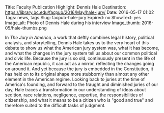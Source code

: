 Title: Faculty Publication Highlight: Dennis Hale 
Destination: https://library.bc.edu/facpub/2016/May/hale-jury/
Date: 2016-05-17 01:02
Tags: news, tags 
Slug: facpub-hale-jury 
Expired: no
ShowText: yes
Image_alt: Photo of Dennis Hale during his interview
Image_thumb: 2016-05/hale-thumbs.png

In <em>The Jury in America</em>, a work that deftly combines legal history, political analysis, and storytelling, Dennis Hale takes us to the very heart of this debate to show us what the American jury system was, what it has become, and what the changes in the jury system tell us about our common political and civic life. Because the jury is so old, continuously present in the life of the American republic, it can act as a mirror, reflecting the changes going on around it. And yet because the jury is embedded in the Constitution, it has held on to its original shape more stubbornly than almost any other element in the American regime. Looking back to juries at the time of America's founding, and forward to the fraught and diminished juries of our day, Hale traces a transformation in our understanding of ideas about sedition, race relations, negligence, expertise, the responsibilities of citizenship, and what it means to be a citizen who is "good and true" and therefore suited to the difficult tasks of judgment. 

<!-- USEFUL CUT AND PASTE STUFF.

<img src="/theme/img/news/201X-XX/XXXX.png" alt="words" class="float_left">

<img src="/theme/img/news/201X-XX/XXXX.png" alt="words" class="float_right">

<a href="#" target="_blank" rel="noopener">

-->